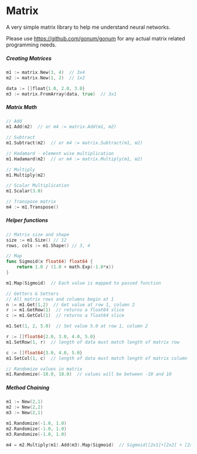 # Matrix

A very simple matrix library to help me understand neural networks.

Please use https://github.com/gonum/gonum for any actual matrix related programming needs.

##### Creating Matrices
```Go
m1 := matrix.New(3, 4)  // 3x4
m2 := matrix.New(1, 2)  // 1x2

data := []float{1.0, 2.0, 3.0}
m3 := matrix.FromArray(data, true)  // 3x1
```

##### Matrix Math
```Go
// Add
m1.Add(m2)  // or m4 := matrix.Add(m1, m2)

// Subtract
m1.Subtract(m2)  // or m4 := matrix.Subtract(m1, m2)

// Hadamard - element wise multiplication
m1.Hadamard(m2)  // or m4 := matrix.Multiply(m1, m2)

// Multiply
m1.Multiply(m2)

// Scalar Multiplication
m1.Scalar(3.0)

// Transpose matrix
m4 := m1.Transpose()
```

##### Helper functions
```Go
// Matrix size and shape
size := m1.Size() // 12
rows, cols := m1.Shape() // 3, 4

// Map
func Sigmoid(x float64) float64 {
	return 1.0 / (1.0 + math.Exp(-1.0*x))
}

m1.Map(Sigmoid)  // Each value is mapped to passed function

// Getters & Setters
// All matrix rows and columns begin at 1
n := m1.Get(1,2)  // Get value at row 1, column 2
r := m1.GetRow(1)  // returns a float64 slice
c := m1.GetCol(1)  // returns a float64 slice

m1.Set(1, 2, 5.0)  // Set value 5.0 at row 1, column 2

r := []float64{2.0, 3.0, 4.0, 5.0}
m1.SetRow(1, r)  // length of data must match length of matrix row

c := []float64{3.0, 4.0, 5.0}
m1.SetCol(1, c)  // length of data must match length of matrix column

// Randomize values in matrix
m1.Randomize(-10.0, 10.0)  // values will be between -10 and 10
```

##### Method Chaining
```Go
m1 := New(2,1)
m2 := New(2,2)
m3 := New(2,1)

m1.Randomize(-1.0, 1.0)
m2.Randomize(-1.0, 1.0)
m3.Randomize(-1.0, 1.0)

m4 = m2.Multiply(m1).Add(m3).Map(Sigmoid)  // Sigmoid([2x1]•[2x2] + [2x1]) => [2x1]
```